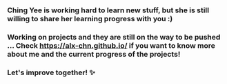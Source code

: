 ### Ching Yee is working hard to learn new stuff, but she is still willing to share her learning progress with you :)
### Working on projects and they are still on the way to be pushed ... Check https://alx-chn.github.io/ if you want to know more about me and the current progress of the projects!
### Let's improve together! ✨

<!--
**alx-chn/alx-chn** is a ✨ _special_ ✨ repository because its `README.md` (this file) appears on your GitHub profile.

Here are some ideas to get you started:

- 🔭 I’m currently working on ...
- 🌱 I’m currently learning ...
- 👯 I’m looking to collaborate on ...
- 🤔 I’m looking for help with ...
- 💬 Ask me about ...
- 📫 How to reach me: ...
- 😄 Pronouns: ...
- ⚡ Fun fact: ...
-->
